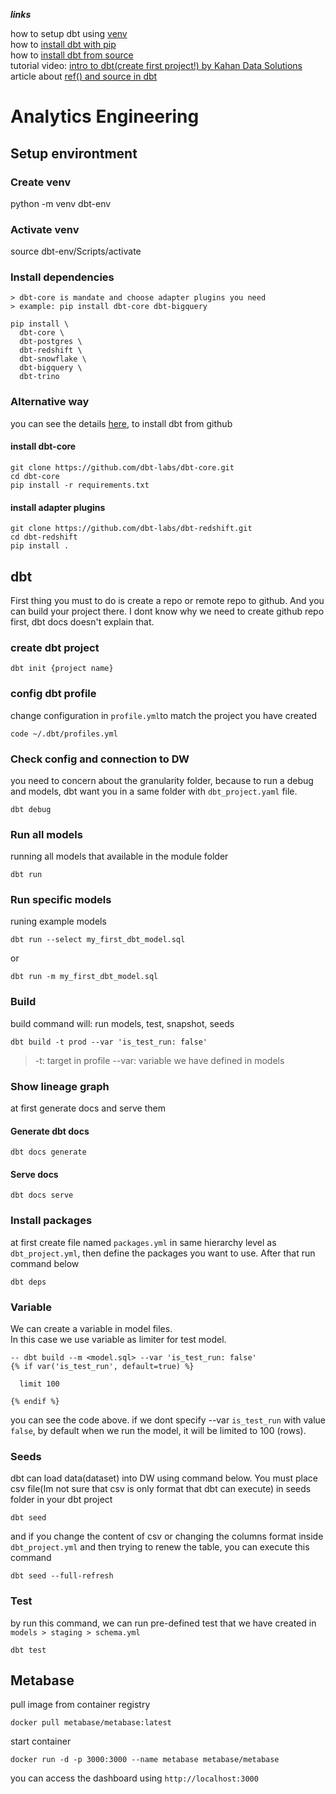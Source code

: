 ***links***

how to setup dbt using [venv](https://docs.getdbt.com/faqs/Core/install-pip-best-practices.md#using-virtual-environments)  
how to [install dbt with pip](https://docs.getdbt.com/docs/get-started/pip-install)  
how to [install dbt from source](https://docs.getdbt.com/docs/get-started/source-install)  
tutorial video: [intro to dbt(create first project!) by Kahan Data Solutions](https://youtu.be/5rNquRnNb4E)  
article about [ref() and source in dbt](https://stackoverflow.com/questions/73784913/dbt-ref-vs-source#:~:text=Using%20ref%20creates%20the%20lineage,tables%20ingested%20into%20your%20DWH)

# Analytics Engineering

## Setup environtment
### Create venv
python -m venv dbt-env

### Activate venv 
source dbt-env/Scripts/activate

### Install dependencies
	> dbt-core is mandate and choose adapter plugins you need
    > example: pip install dbt-core dbt-bigquery

```
pip install \
  dbt-core \
  dbt-postgres \
  dbt-redshift \
  dbt-snowflake \
  dbt-bigquery \
  dbt-trino
```

### Alternative way 
you can see the details [here](https://docs.getdbt.com/docs/get-started/source-install), to install dbt from github
#### install dbt-core
```
git clone https://github.com/dbt-labs/dbt-core.git
cd dbt-core
pip install -r requirements.txt
```

#### install adapter plugins
```
git clone https://github.com/dbt-labs/dbt-redshift.git
cd dbt-redshift
pip install .
```

## dbt
First thing you must to do is create a repo or remote repo to github. And you can build your project there. I dont know why we need to create github repo first, dbt docs doesn't explain that.
### create dbt project
```
dbt init {project name}
```
### config dbt profile
change configuration in `profile.yml`to match the project you have created
```
code ~/.dbt/profiles.yml
```
### Check config and connection to DW
you need to concern about the granularity folder, because to run a debug and models, dbt want you in a same folder with `dbt_project.yaml` file.
```
dbt debug
```
### Run all models
running all models that available in the module folder
```
dbt run
```
### Run specific models
runing example models
```
dbt run --select my_first_dbt_model.sql
```
or
```
dbt run -m my_first_dbt_model.sql
```
### Build
build command will: run models, test, snapshot, seeds
```
dbt build -t prod --var 'is_test_run: false'
```
  > -t: target in profile
  > --var: variable we have defined in models

### Show lineage graph
at first generate docs and serve them
#### Generate dbt docs 
```
dbt docs generate
```
#### Serve docs
```
dbt docs serve
```
### Install packages
at first create file named `packages.yml` in same hierarchy level as `dbt_project.yml`, then define the packages you want to use. After that run command below
```
dbt deps
```
### Variable
We can create a variable in model files.  
In this case we use variable as limiter for test model.
```
-- dbt build --m <model.sql> --var 'is_test_run: false'
{% if var('is_test_run', default=true) %}

  limit 100

{% endif %}
```
you can see the code above. if we dont specify --var `is_test_run` with value `false`, by default when we run the model, it will be limited to 100 (rows).
### Seeds
dbt can load data(dataset) into DW using command below. You must place csv file(Im not sure that csv is only format that dbt can execute) in seeds folder in your dbt project
```
dbt seed
```
and if you change the content of csv or changing the columns format inside `dbt_project.yml` and then trying to renew the table, you can execute this command
```
dbt seed --full-refresh
```
### Test
by run this command, we can run pre-defined test that we have created in `models > staging > schema.yml`
```
dbt test
```

## Metabase
pull image from container registry
```
docker pull metabase/metabase:latest
```
start container
```
docker run -d -p 3000:3000 --name metabase metabase/metabase
```
you can access the dashboard using `http://localhost:3000`
